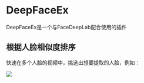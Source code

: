 # DeepFaceEx
DeepFaceEx是一个与FaceDeepLab配合使用的插件
## 根据人脸相似度排序

快速在多个人脸的视频中，挑选出想要提取的人脸，例如：

![](https://github.com/dotapuppy/DeepFaceEx/blob/master/Images/org.png)
